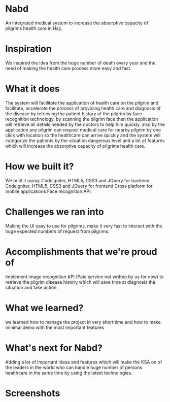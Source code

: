 # Nabd
An integrated medical system to increase the absorptive capacity of pilgrims health care in Hajj.
# Inspiration
We inspired the idea from the huge number of death every year and the need of making the health care process more easy and fast.
# What it does
The system will facilitate the application of health care on the pilgrim and facilitate, accelerate the process of providing health care and diagnosis of the disease by retrieving the patient history of the pilgrim by face recognition technology. by scanning the pilgrim face then the application will retrieve all details needed by the doctors to help him quickly. also by the application any pilgrim can request medical care for nearby pilgrim by one click with location so the healthcare can arrive quickly and the system will categorize the patients by the situation dangerous level and a lot of features which will increase the absorptive capacity of pilgrims health care.
# How we built it?
We built it using: Codeigniter, HTML5, CSS3 and JQuery for backend Codeigniter, HTML5, CSS3 and JQuery for frontend Cross platform for mobile applications Face recognition API.
# Challenges we ran into
Making the UI easy to use for pilgrims, make it very fast to interact with the huge expected numbers of request from pilgrims.
# Accomplishments that we're proud of
Implement image recognition API (Paid service not written by us for now) to retrieve the pilgrim disease history which will save time at diagnosis the situation and take action.
# What we learned?
we learned how to manage the project in very short time and how to make minimal demo with the most important features
# What's next for Nabd?
Adding a lot of important ideas and features which will make the KSA on of the leaders in the world who can handle huge number of persons healthcare in the same time by using the latest technologies.
# Screenshots


